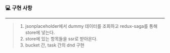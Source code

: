 ### 💻 구현 사항

---

> 1. jsonplaceholder에서 dummy 데이터를 조회하고 redux-saga를 통해 store에 넣는다. <br />
> 2. store에 있는 항목들을 ssr로 받아온다.
> 3. bucket 간, task 간의 dnd 구현
